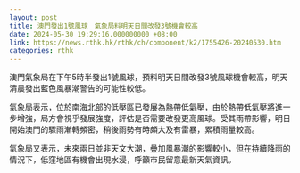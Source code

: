 ```yaml
---
layout: post
title: 澳門發出1號風球　氣象局料明天日間改發3號機會較高
date: 2024-05-30 19:29:16.000000000 +08:00
link: https://news.rthk.hk/rthk/ch/component/k2/1755426-20240530.htm
categories: rthk
---
```


澳門氣象局在下午5時半發出1號風球，預料明天日間改發3號風球機會較高，明天清晨發出藍色風暴潮警告的可能性較低。

氣象局表示，位於南海北部的低壓區已發展為熱帶低氣壓，由於熱帶低氣壓將進一步增強，局方會視乎發展強度，評估是否需要改發更高風球。受其雨帶影響，明日開始澳門的驟雨漸轉頻密，稍後雨勢有時頗大及有雷暴，累積雨量較高。

氣象局又表示，未來兩日並非天文大潮，疊加風暴潮的影響較小，但在持續降雨的情況下，低窪地區有機會出現水浸，呼籲市民留意最新天氣資訊。
